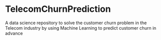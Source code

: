 # TelecomChurnPrediction
A data science repository to solve the customer churn problem in the Telecom industry by using Machine Learning to predict customer churn in advance

